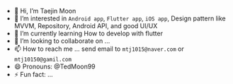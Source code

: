 - 👋 Hi, I’m Taejin Moon
- 👀 I’m interested in `Android app`, `Flutter app`, `iOS app`, Design pattern like MVVM, Repository, Android API, and good UI/UX
- 🌱 I’m currently learning How to develop with flutter
- 💞️ I’m looking to collaborate on ...
- 📫 How to reach me ... send email to `mtj1015@naver.com` or `mtj10150@gamil.com`
- 😄 Pronouns: @TedMoon99
- ⚡ Fun fact: ...
